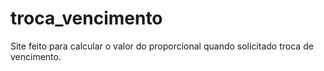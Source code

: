 # troca_vencimento
Site feito para calcular o valor do proporcional quando solicitado troca de vencimento. 
